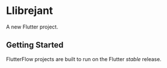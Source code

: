 # Llibrejant

A new Flutter project.

## Getting Started

FlutterFlow projects are built to run on the Flutter _stable_ release.
